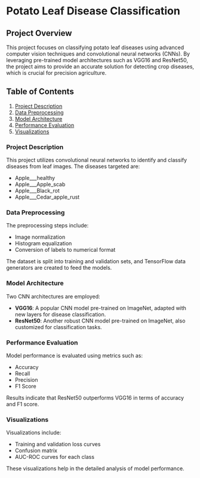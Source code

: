# Potato Leaf Disease Classification

## Project Overview
This project focuses on classifying potato leaf diseases using advanced computer vision techniques and convolutional neural networks (CNNs). By leveraging pre-trained model architectures such as VGG16 and ResNet50, the project aims to provide an accurate solution for detecting crop diseases, which is crucial for precision agriculture.

## Table of Contents
1. [Project Description](#project-description)
2. [Data Preprocessing](#data-preprocessing)
3. [Model Architecture](#model-architecture)
4. [Performance Evaluation](#performance-evaluation)
5. [Visualizations](#visualizations)

### Project Description
This project utilizes convolutional neural networks to identify and classify diseases from leaf images. The diseases targeted are:

- Apple___healthy
- Apple___Apple_scab
- Apple___Black_rot
- Apple___Cedar_apple_rust

### Data Preprocessing
The preprocessing steps include:

- Image normalization
- Histogram equalization
- Conversion of labels to numerical format

The dataset is split into training and validation sets, and TensorFlow data generators are created to feed the models.

### Model Architecture
Two CNN architectures are employed:

- **VGG16**: A popular CNN model pre-trained on ImageNet, adapted with new layers for disease classification.
- **ResNet50**: Another robust CNN model pre-trained on ImageNet, also customized for classification tasks.

### Performance Evaluation
Model performance is evaluated using metrics such as:

- Accuracy
- Recall
- Precision
- F1 Score

Results indicate that ResNet50 outperforms VGG16 in terms of accuracy and F1 score.

### Visualizations
Visualizations include:

- Training and validation loss curves
- Confusion matrix
- AUC-ROC curves for each class

These visualizations help in the detailed analysis of model performance.

